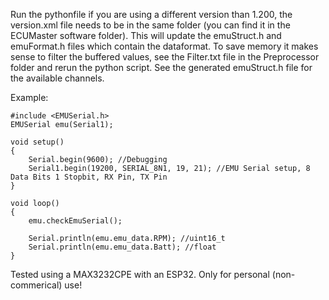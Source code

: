 Run the pythonfile if you are using a different version than 1.200, the version.xml file needs to be in the same folder (you can find it in the ECUMaster software folder). This will update the emuStruct.h and emuFormat.h files which contain the dataformat. To save memory it makes sense to filter the  buffered values, see the Filter.txt file in the Preprocessor folder and rerun the python script. See the generated emuStruct.h file for the available channels.

Example:

```
#include <EMUSerial.h>
EMUSerial emu(Serial1);

void setup()
{
	Serial.begin(9600); //Debugging
	Serial1.begin(19200, SERIAL_8N1, 19, 21); //EMU Serial setup, 8 Data Bits 1 Stopbit, RX Pin, TX Pin
}

void loop()
{
	emu.checkEmuSerial();
	
  	Serial.println(emu.emu_data.RPM); //uint16_t
 	Serial.println(emu.emu_data.Batt); //float  
}
 ```
 
Tested using a MAX3232CPE with an ESP32. Only for personal (non-commerical) use!
